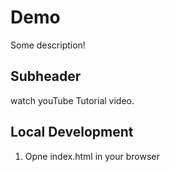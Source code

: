 # Demo

Some description!

## Subheader

watch youTube Tutorial video.

## Local Development

1. Opne index.html in your browser
